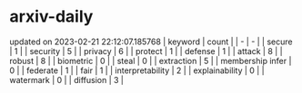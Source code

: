 # arxiv-daily
updated on 2023-02-21 22:12:07.185768
| keyword | count |
| - | - |
| secure | 1 |
| security | 5 |
| privacy | 6 |
| protect | 1 |
| defense | 1 |
| attack | 8 |
| robust | 8 |
| biometric | 0 |
| steal | 0 |
| extraction | 5 |
| membership infer | 0 |
| federate | 1 |
| fair | 1 |
| interpretability | 2 |
| explainability | 0 |
| watermark | 0 |
| diffusion | 3 |
